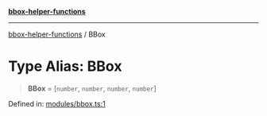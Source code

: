 [**bbox-helper-functions**](../README.md)

***

[bbox-helper-functions](../README.md) / BBox

# Type Alias: BBox

> **BBox** = \[`number`, `number`, `number`, `number`\]

Defined in: [modules/bbox.ts:1](https://github.com/alrico88/bbox-helper-functions/blob/master/src/modules/bbox.ts#L1)
